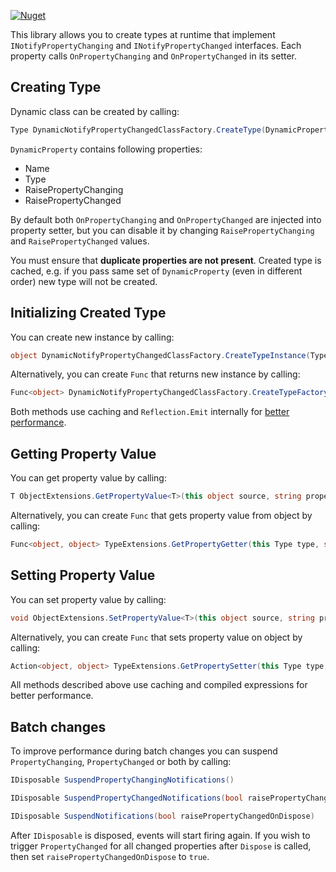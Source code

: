 [![Nuget](https://img.shields.io/nuget/v/DynamicNotifyPropertyChanged)](https://www.nuget.org/packages/DynamicNotifyPropertyChanged/)

This library allows you to create types at runtime that implement `INotifyPropertyChanging` and `INotifyPropertyChanged` interfaces. Each property calls `OnPropertyChanging` and `OnPropertyChanged` in its setter.

## Creating Type
Dynamic class can be created by calling:
```csharp
Type DynamicNotifyPropertyChangedClassFactory.CreateType(DynamicProperty[] properties)
```

`DynamicProperty` contains following properties:
- Name
- Type
- RaisePropertyChanging
- RaisePropertyChanged

By default both `OnPropertyChanging` and `OnPropertyChanged` are injected into property setter, but you can disable it by changing `RaisePropertyChanging` and `RaisePropertyChanged` values.

You must ensure that **duplicate properties are not present**.
Created type is cached, e.g. if you pass same set of `DynamicProperty` (even in different order) new type will not be created.

## Initializing Created Type
You can create new instance by calling:
```csharp
object DynamicNotifyPropertyChangedClassFactory.CreateTypeInstance(Type type)
```

Alternatively, you can create `Func` that returns new instance by calling:
```csharp
Func<object> DynamicNotifyPropertyChangedClassFactory.CreateTypeFactory(Type type)
```

Both methods use caching and `Reflection.Emit` internally for [better performance](https://andrewlock.net/benchmarking-4-reflection-methods-for-calling-a-constructor-in-dotnet/#the-results).

## Getting Property Value
You can get property value by calling:
```csharp
T ObjectExtensions.GetPropertyValue<T>(this object source, string propertyName)
```

Alternatively, you can create `Func` that gets property value from object by calling:
```csharp
Func<object, object> TypeExtensions.GetPropertyGetter(this Type type, string propertyName)
```

## Setting Property Value
You can set property value by calling:
```csharp
void ObjectExtensions.SetPropertyValue<T>(this object source, string propertyName, T value)
```

Alternatively, you can create `Func` that sets property value on object by calling:
```csharp
Action<object, object> TypeExtensions.GetPropertySetter(this Type type, string propertyName)
```

All methods described above use caching and compiled expressions for better performance.

## Batch changes

To improve performance during batch changes you can suspend `PropertyChanging`, `PropertyChanged` or both by calling:
```csharp
IDisposable SuspendPropertyChangingNotifications()
```

```csharp
IDisposable SuspendPropertyChangedNotifications(bool raisePropertyChangedOnDispose)
```

```csharp
IDisposable SuspendNotifications(bool raisePropertyChangedOnDispose)
```

After `IDisposable` is disposed, events will start firing again.
If you wish to trigger `PropertyChanged` for all changed properties after `Dispose` is called, then set `raisePropertyChangedOnDispose` to `true`.